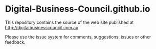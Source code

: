 # Digital-Business-Council.github.io

This repository contains the source of the web site published at http://digitalbusinesscouncil.com.au

Please use the [issue system](https://github.com/Digital-Business-Council/Digital-Business-Council.github.io/issues/) for comments, suggestions, issues or other feedback.
